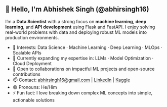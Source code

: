## 👋 Hello, I'm Abhishek Singh (@abhirsingh16)

I’m a **Data Scientist** with a strong focus on **machine learning**, **deep learning**, and **API development** using Flask and FastAPI. I enjoy solving real-world problems with data and deploying robust ML models into production environments.

- 👀 Interests: Data Science · Machine Learning · Deep Learning · MLOps · Scalable APIs
- 🌱 Currently expanding my expertise in: LLMs · Model Optimization · Cloud Deployment
- 🤝 Open to collaborations on impactful ML projects and open-source contributions
- 📫 Contact: abhirsingh16@gmail.com | [LinkedIn](https://www.linkedin.com/in/abhirsingh16) | [Kaggle](www.kaggle.com/abhishekrsingh16)
- 😄 Pronouns: He/Him
- ⚡ Fun fact: I love breaking down complex ML concepts into simple, actionable solutions
